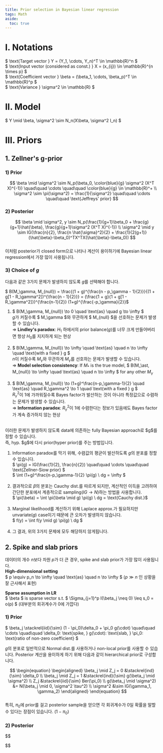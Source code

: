 ```yaml
---
title: Prior selection in Bayesian linear regression
tags: Math
aside:
  toc: true
---
```


<!--more-->

# I. Notations
$ \text{Target vector } Y = (Y_1, \cdots, Y_n)^T \in \mathbb{R}^n $ <br>
$ \text{Input vector (considered as const.) } X = (x_{ij}) \in \mathbb{R}^{n \times p} $ <br>
$ \text{Coefficient vector } \beta = (\beta_1, \cdots, \beta_p)^T \in \mathbb{R}^p $ <br>
$ \text{Variance } \sigma^2 \in \mathbb{R} $

# II. Model
$ Y \mid \beta, \sigma^2 \sim N_n(X\beta, \sigma^2 I_n) $

# III. Priors
## 1. Zellner's g-prior
### 1) Prior
$$
\beta \mid \sigma^2 \sim N_p(\beta_0, \color{blue}{g} \sigma^2 (X^T X)^{-1}) \quad\quad \cdots \quad\quad \color{blue}{g} \in \mathbb{R}^+ \\
\sigma^2 \sim \pi(\sigma^2) = \frac{1}{\sigma^2} \quad\quad \cdots \quad\quad \text{Jeffreys' prior}
$$

### 2) Posterior
$$
\beta \mid \sigma^2, y \sim N_p(\frac{1}{g+1}\beta_0 + \frac{g}{g+1}\hat{\beta}, \frac{g}{g+1}\sigma^2 (X^T X)^{-1}) \\
\sigma^2 \mid y \sim IG(\frac{n}{2}, \frac{n \hat{\sigma}^2}{2} + \frac{1}{2(g+1)} (\hat{\beta}-\beta_0)^TX^TX(\hat{\beta}-\beta_0))
$$
<br>
이처럼 posterior가 closed form으로 나타나 계산이 용이하기에 Bayesian linear regression에서 가장 많이 사용됩니다.

### 3) Choice of $g$
다음과 같은 3가지 문제가 발생하지 않도록 $g$를 선택해야 합니다. <br>

$ B(M_\gamma, M_{null}) = \frac{(1 + g)^{\frac{n - p_\gamma - 1}{2}}}{(1 + g[1 - R_\gamma^2])^{\frac{n - 1}{2}}} = (\frac{1 + g}{1 + g[1 - R_\gamma^2]})^{\frac{n-1}{2}} (1+g)^{\frac{-p_\gamma}{2}}$

1. $ B(M_\gamma, M_{null}) \to 0 \quad \text{as} \quad g \to \infty $ <br>
$g$가 커질수록 $ M_\gamma $와 무관하게 $ M_{null} $을 선호하는 문제가 발생할 수 있습니다. <br>
⇒ **Lindley's paradox**: $H_1$ 하에서의 prior balance($g$)를 너무 크게 만들어버리면 항상 $H_0$를 지지하게 되는 현상
<br><br>
2. $ B(M_\gamma, M_{null}) \to \infty \quad \text{as} \quad n \to \infty \quad \text{with a fixed } g $ <br>
$n$이 커질수록 $M_\gamma$와 무관하게 $M_\gamma$를 선호하는 문제가 발생할 수 있습니다. <br>
⇒ **Model selection consistency**: If $M_\ast$ is the true model, $ B(M_\ast, M_{null}) \to \infty \quad \text{as} \quad n \to \infty $ for any other $M_\gamma$
<br><br>
3. $ B(M_\gamma, M_{null}) \to (1+g)^\frac{n-p_\gamma-1}{2} \quad \text{as} \quad R_\gamma^2 \to 1 \quad \text{with a fixed } g $ <br>
$R_\gamma^2$이 1에 가까워질수록 Bayes factor가 발산하는 것이 아니라 특정값으로 수렴하는 문제가 발생할 수 있습니다. <br>
⇒ **Information paradox**: $R_\gamma^2$이 1에 수렴한다는 정보가 있음에도 Bayes factor가 계속 증가하지 않는 현상

<br>
이러한 문제가 발생하지 않도록 data에 의존하는 fully Bayesian approach로 $g$를 정할 수 있습니다. <br>
즉, hyp. $g$에 다시 prior(hyper prior)를 주는 방법입니다.
<br>

1. Information paradox를 막기 위해, 수렴값의 평균이 발산하도록 $g$의 분포를 정할 수 있습니다. <br>
$ \pi(g) = IG(\frac{1}{2}, \frac{n}{2}) \quad\quad \cdots \quad\quad \text{Zellner-Siow prior} $ <br>
$ \int (1+g)^\frac{n-p_\gamma-1}{2} \pi(g) \ dg = \infty $
<br><br>
2. 결과적으로 $\beta$의 분포는 Cauchy dist.를 따르게 되지만, 계산적인 이득을 고려하여 간단한 분포에서 계층적으로 sampling($IG → N$)하는 방법을 사용합니다. <br>
$ \pi(\beta) = \int \pi(\beta \mid g) \pi(g) \ dg = \text{Cauchy dist.}$
<br><br>
3. Marginal likelihood를 계산하기 위해 Laplace approx.가 필요하지만 unvariate($g$) case이기 때문에 큰 오차가 발생하지 않습니다. <br>
$ f(y) = \int f(y \mid g) \pi(g) \ dg $
<br><br>
4. 그 결과, 위의 3가지 문제에 모두 해당하지 않게됩니다.

## 2. Spike and slab priors
데이터의 개수 $n$보다 차원 $p$가 더 큰 경우, spike and slab prior가 가장 많이 사용됩니다. <br>
**High-dimensional setting** <br>
$ p \equiv p_n \to \infty \quad \text{as} \quad n \to \infty $ ($p \gg n$ 인 상황을 잘 근사해서 표현) <br>

**Sparse assumption in LR** <br>
$ \beta $ is sparse vector s.t. $ \Sigma_{j=1}^p I(\beta_j \neq 0) \leq s_0 = o(p) $ (대부분의 회귀계수가 0에 가깝다) <br>

### 1) Prior
$ \beta_j \stackrel{iid}{\sim} (1 - \pi_0)\delta_0 + \pi_0 g(\cdot) \quad\quad \cdots \quad\quad \delta_0: \text{spike, } g(\cdot): \text{slab, } \pi_0: \text{ratio of non-zero coefficient} $ <br>

$g$의 분포로 일반적으로 Normal dist.를 사용하거나 non-local prior를 사용할 수 있습니다. Posterior 계산을 용이하게 하기 위해 다음과 같이 hierarchical prior로 구성합니다. <br>

$$
\begin{equation}
\begin{aligned}
  \beta_j \mid Z_j = 0 &\stackrel{ind}{\sim} \delta_0 \\
  \beta_j \mid Z_j = 1 &\stackrel{ind}{\sim} g(\beta_j \mid \sigma^2) \\
  Z_j &\stackrel{iid}{\sim} Ber(\pi_0) \\
  g(\beta_j \mid \sigma^2) &= N(\beta_j \mid 0, \sigma^2 \tau^2) \\
  \sigma^2 &\sim IG(\gamma_1, \gamma_2)
\end{aligned}
\end{equation}
$$
<br>
특히, $\pi_0$에 prior를 걸고 posterior sample을 얻으면 각 회귀계수가 0일 확률을 말할 수 있다는 장점이 있습니다. $(1 - \pi_0)$

### 2) Posterior

$$

$$
